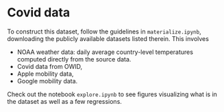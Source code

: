 # Covid data

To construct this dataset, follow the guidelines in `materialize.ipynb`, downloading the publicly available datasets listed therein. This involves 

* NOAA weather data: daily average country-level temperatures computed directly from the source data.
* Covid data from OWID, 
* Apple mobility data, 
* Google mobility data.

Check out the notebook `explore.ipynb` to see figures visualizing what is in the dataset as well as a few regressions. 
